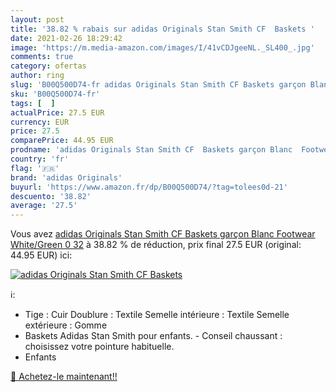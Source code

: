 ```yaml
---
layout: post
title: '38.82 % rabais sur adidas Originals Stan Smith CF  Baskets '
date: 2021-02-26 18:29:42
image: 'https://m.media-amazon.com/images/I/41vCDJgeeNL._SL400_.jpg'
comments: true
category: ofertas
author: ring
slug: 'B00Q500D74-fr adidas Originals Stan Smith CF Baskets garçon Blanc...'
sku: 'B00Q500D74-fr'
tags: [  ]
actualPrice: 27.5 EUR
currency: EUR
price: 27.5
comparePrice: 44.95 EUR
prodname: 'adidas Originals Stan Smith CF  Baskets garçon Blanc  Footwear White/Green 0    32'
country: 'fr'
flag: '🇫🇷'
brand: 'adidas Originals'
buyurl: 'https://www.amazon.fr/dp/B00Q500D74/?tag=tolees0d-21'
descuento: '38.82'
average: '27.5'
---
```


Vous avez [adidas Originals Stan Smith CF  Baskets garçon Blanc  Footwear White/Green 0    32](https://www.amazon.fr/dp/B00Q500D74/?tag=tolees0d-21)  à  38.82 % de réduction, prix final  27.5 EUR (original: 44.95 EUR) ici:

[![adidas Originals Stan Smith CF  Baskets ](https://m.media-amazon.com/images/I/41vCDJgeeNL._SL400_.jpg)](https://www.amazon.fr/dp/B00Q500D74/?tag=tolees0d-21)

ℹ️:

- Tige : Cuir Doublure : Textile Semelle intérieure : Textile Semelle extérieure : Gomme
- Baskets Adidas Stan Smith pour enfants. - Conseil chaussant : choisissez votre pointure habituelle.
- Enfants

[🛒 Achetez-le maintenant!!](https://www.amazon.fr/dp/B00Q500D74/?tag=tolees0d-21)
